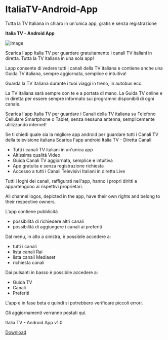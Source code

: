 # ItaliaTV-Android-App
Tutta la TV Italiana in chiaro in un'unica app, gratis e senza registrazione

**Italia TV - Android App**

![Image](https://user-images.githubusercontent.com/36555242/238954317-aad57644-17b3-4b22-8f89-aa6b5e00114a.jpg)

Scarica l'app Italia TV per guardare gratuitamente i canali TV italiani in diretta. Tutta la TV italiana in una sola app!

Lapp consente di vedere tutti i canali della TV italiana e contiene anche una Guida TV italiana, sempre aggiornata, semplice e intuitiva!

Guarda la TV italiana durante i tuoi viaggi in treno, in autobus ecc.

La TV italiana sarà sempre con te e a portata di mano.
La Guida TV online e in diretta per essere sempre informato sui programmi disponibili di ogni canale.

Scarica l'app Italia TV per guardare i Canali della TV italiana su Telefono Cellulare Smartphone o Tablet, senza nessuna antenna, semplicemente utilizzando internet!

Se ti chiedi quale sia la migliore app android per guardare tutti i Canali TV della televisione italiana Scarica l'app android Italia TV - Diretta Canali

- Tutti i canali TV italiani in un'unica app
- Altissima qualità Video
- Guida Canali TV aggiornata, semplice e intuitiva
- App gratuita e senza registrazione richiesta
- Accesso a tutti i Canali Televisivi Italiani in diretta Live

Tutti i loghi dei canali, raffigurati nell'app, hanno i propri diritti e appartengono ai rispettivi proprietari. 

All channel logos, depicted in the app, have their own rights and belong to their respective owners.

L'app contiene pubblicità

- possibilità di richiedere altri canali
- possibilità di aggiungere i canali ai preferiti

Dal menu, in alto a sinistra, è possibile accedere a:

- tutti i canali
- lista canali Rai
- lista canali Mediaset
- richiesta canali

Dai pulsanti in basso è possibile accedere a:

- Guida TV
- Canali
- Preferiti

L'app è in fase beta e quindi si potrebbero verificare piccoli errori.

Gli aggiornamenti verranno postati quì.

Italia TV - Android App v1.0

[Download](https://mega.nz/file/WCx11RBD#K7cvhwKlY7bJfq708Na1yOYxmkNhe84y7M4wdcQ3K7M)
